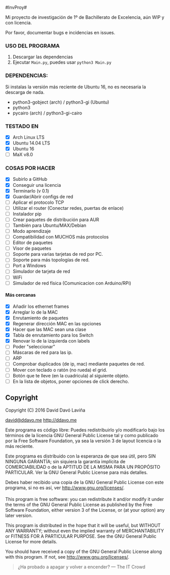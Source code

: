 #InvProy#

Mi proyecto de investigación de 1º de Bachillerato de Excelencia, aún WIP y con licencia.

Por favor, documentar bugs e incidencias en issues.

### USO DEL PROGRAMA ###

1. Descargar las dependencias
2. Ejecutar `Main.py`, puedes usar `python3 Main.py`

### DEPENDENCIAS: ###
Si instalas la versión más reciente de Ubuntu 16, no es necesaria la descarga de nada.

* python3-gobject (arch) / python3-gi (Ubuntu)
* python3
* pycairo (arch) / python3-gi-cairo

### TESTADO EN ###
- [x] Arch Linux LTS
- [x] Ubuntu 14.04 LTS
- [x] Ubuntu 16
- [ ] MaX v8.0 

### COSAS POR HACER ###
- [x] Subirlo a GitHub
- [x] Conseguir una licencia
- [x] Terminarlo (v 0.1)
- [x] Guardar/Abrir configs de red
- [ ] Aplicar el protocolo TCP
- [ ] Utilizar el router (Conectar redes, puertas de enlace)
- [ ] Instalador pip
- [ ] Crear paquetes de distribución para AUR
- [ ] También para Ubuntu/MAX/Debian
- [ ] Modo aprendizaje
- [ ] Compatibilidad con MUCHOS más protocolos
- [ ] Editor de paquetes
- [ ] Visor de paquetes
- [ ] Soporte para varias tarjetas de red por PC.
- [ ] Soporte para más topologías de red.
- [ ] Port a Windows
- [ ] Simulador de tarjeta de red
- [ ] WiFi
- [ ] Simulador de red física (Comunicacion con Arduino/RPi)

#### Más cercanas ####

- [x] Añadir los ethernet frames
- [x] Arreglar lo de la MAC
- [x] Enrutamiento de paquetes
- [x] Regenerar dirección MAC en las opciones
- [x] Hacer que las MAC sean una clase
- [x] Tabla de enrutamiento para los Switch
- [x] Renovar lo de la izquierda con labels
- [ ] Poder "seleccionar"
- [ ] Máscaras de red para las ip.
- [ ] ARP
- [ ] Comprobar duplicados (de ip, mac) mediante paquetes de red.
- [ ] Mover con teclado o ratón (no rueda) el grid.
- [ ] Botón que te lleve (en la cuadricula) al siguiente objeto.
- [ ] En la lista de objetos, poner opciones de click derecho.

## Copyright ##
Copyright (C) 2016  David Davó Laviña

david@ddavo.me  http://ddavo.me

Este programa es código libre: Puedes redistribuirlo y/o modificarlo
bajo los términos de la licencia GNU General Public License tal y como
publicado por la Free Software Foundation, ya sea la versión 3 de layout
licencia o la más reciente.

Este programa es distribuido con la esperanza de que sea útil, pero 
SIN NINGUNA GARANTÍA; sin siquiera la garantía implícita de COMERCIABILIDAD
o de la APTITUD DE LA MISMA PARA UN PROPÓSITO PARTICULAR. Ver la GNU General
Public License para más detalles.

Debes haber recibido una copia de la GNU General Public License con
este programa, si no es así, ver <http://www.gnu.org/licenses/>.

####       ####

This program is free software: you can redistribute it and/or modify
it under the terms of the GNU General Public License as published by
the Free Software Foundation, either version 3 of the License, or
(at your option) any later version.

This program is distributed in the hope that it will be useful,
but WITHOUT ANY WARRANTY; without even the implied warranty of
MERCHANTABILITY or FITNESS FOR A PARTICULAR PURPOSE.  See the
GNU General Public License for more details.

You should have received a copy of the GNU General Public License
along with this program.  If not, see <http://www.gnu.org/licenses/>.

>¿Ha probado a apagar y volver a encender? 
> — The IT Crowd
